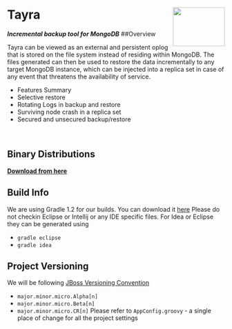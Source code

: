 # Tayra  <a href="http://www.equalexperts.com/eelabs/projects/tayra/"><img src="http://www.equalexperts.com/asset/images/EE-Labs-Logo-200x121px.jpg" height="90" width="120" align="right"></a>
***Incremental backup tool for MongoDB***
##Overview

 Tayra can be viewed as an external and persistent oplog that is stored on the 
 file system instead of residing within MongoDB. The files generated can then be
 used to restore the data incrementally to any target MongoDB instance, which can
 be injected into a replica set in case of any event that threatens the
 availability of service.<br>

* Features Summary
 * Selective restore
 * Rotating Logs in backup and restore
 * Surviving node crash in a replica set
 * Secured and unsecured backup/restore
<br>

## Binary Distributions
**[Download from here](http://www.equalexperts.com/eelabs/projects/tayra)**

## Build Info
We are using Gradle 1.2 for our builds.  You can download it [here](http://services.gradle.org/distributions/gradle-1.2-bin.zip)
Please do not checkin Eclipse or Intellij or any IDE specific files.  For Idea or Eclipse they
can be generated using
* `gradle eclipse`
* `gradle idea`

## Project Versioning
We will be following [JBoss Versioning Convention](https://community.jboss.org/wiki/JBossProjectVersioning?_sscc=t)
* `major.minor.micro.Alpha[n]`
* `major.minor.micro.Beta[n]`
* `major.minor.micro.CR[n]`
Please refer to `AppConfig.groovy` - a single place of change for all the project settings
